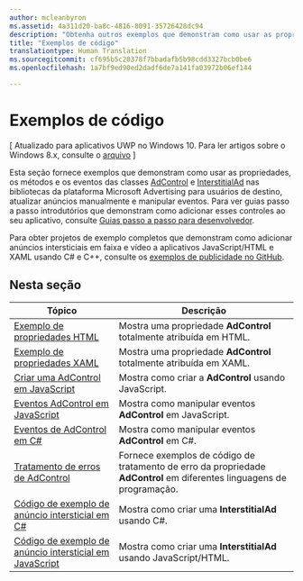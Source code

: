 ```yaml
---
author: mcleanbyron
ms.assetid: 4a311d20-ba8c-4816-8091-35726428dc94
description: "Obtenha outros exemplos que demonstram como usar as propriedades, os métodos e os eventos das classes AdControl e InterstitialAd nas bibliotecas de publicidade da Microsoft."
title: "Exemplos de código"
translationtype: Human Translation
ms.sourcegitcommit: cf695b5c20378f7bbadafb5b98cdd3327bcb0be6
ms.openlocfilehash: 1a7bf9ed90ed2dadf6de7a141fa03972b06ef144

---
```


# Exemplos de código


\[ Atualizado para aplicativos UWP no Windows 10. Para ler artigos sobre o Windows 8.x, consulte o [arquivo](http://go.microsoft.com/fwlink/p/?linkid=619132) \]

Esta seção fornece exemplos que demonstram como usar as propriedades, os métodos e os eventos das classes [AdControl](https://msdn.microsoft.com/library/windows/apps/microsoft.advertising.winrt.ui.adcontrol.aspx) e [InterstitialAd](https://msdn.microsoft.com/library/windows/apps/microsoft.advertising.winrt.ui.interstitialad.aspx) nas bibliotecas da plataforma Microsoft Advertising para usuários de destino, atualizar anúncios manualmente e manipular eventos. Para ver guias passo a passo introdutórios que demonstram como adicionar esses controles ao seu aplicativo, consulte [Guias passo a passo para desenvolvedor](developer-walkthroughs.md).

Para obter projetos de exemplo completos que demonstram como adicionar anúncios intersticiais em faixa e vídeo a aplicativos JavaScript/HTML e XAML usando C# e C++, consulte os [exemplos de publicidade no GitHub](http://aka.ms/githubads).

## Nesta seção

|  Tópico    | Descrição |               
|----------|-------|
| [Exemplo de propriedades HTML](html-properties-example.md)     | Mostra uma propriedade **AdControl** totalmente atribuída em HTML.        |
| [Exemplo de propriedades XAML](xaml-properties-example.md)     | Mostra uma propriedade **AdControl** totalmente atribuída em XAML.        |
| [Criar uma AdControl em JavaScript](create-an-adcontrol-in-javascript.md)     | Mostra como criar a **AdControl** usando JavaScript.        |
| [Eventos AdControl em JavaScript](adcontrol-events-in-javascript.md)     | Mostra como manipular eventos **AdControl** em JavaScript.       |
| [Eventos de AdControl em C#](adcontrol-events-in-c.md)     | Mostra como manipular eventos **AdControl** em C#.       |
| [Tratamento de erros de AdControl](adcontrol-error-handling.md)     | Fornece exemplos de código de tratamento de erro da propriedade **AdControl** em diferentes linguagens de programação.        |
| [Código de exemplo de anúncio intersticial em C#](interstitial-ad-sample-code-in-c.md)   | Mostra como criar uma <strong>InterstitialAd</strong> usando C#.        |
| [Código de exemplo de anúncio intersticial em JavaScript](interstitial-ad-sample-code-in-javascript.md)       | Mostra como criar uma <strong>InterstitialAd</strong> usando JavaScript/HTML.        |



 

 

 



<!--HONumber=Jun16_HO4-->


